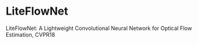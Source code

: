 # LiteFlowNet
LiteFlowNet: A Lightweight Convolutional Neural Network for Optical Flow Estimation, CVPR18
